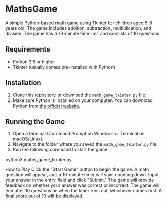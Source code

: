 # MathsGame

A simple Python-based math game using Tkinter for children aged 5-8 years old. The game includes addition, subtraction, multiplication, and division. The game has a 10-minute time limit and consists of 10 questions.

## Requirements

- Python 3.6 or higher
- Tkinter (usually comes pre-installed with Python)

## Installation

1. Clone this repository or download the `math_game_tkinter.py` file.
2. Make sure Python is installed on your computer. You can download Python from [the official website](https://www.python.org/downloads/).

## Running the Game

1. Open a terminal (Command Prompt on Windows or Terminal on macOS/Linux).
2. Navigate to the folder where you saved the `math_game_tkinter.py` file.
3. Run the following command to start the game:

python3 maths_game_tkinter.py

How to Play
Click the "Start Game" button to begin the game.
A math question will appear, and a 10-minute timer will start counting down.
Input your answer in the entry field and click "Submit."
The game will provide feedback on whether your answer was correct or incorrect.
The game will end after 10 questions or when the timer runs out, whichever comes first.
A final score out of 10 will be displayed.
